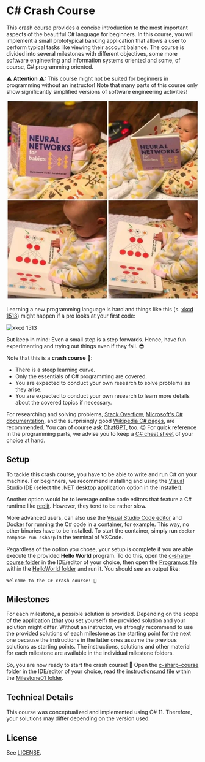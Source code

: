﻿# C# Crash Course

This crash course provides a concise introduction to the most important aspects of the beautiful C# language for beginners. In this course, you will implement a small prototypical banking application that allows a user to perform typical tasks like viewing their account balance. The course is divided into several milestones with different objectives, some more software engineering and information systems oriented and some, of course, C# programming oriented.

⚠ __Attention__ ⚠: This course might not be suited for beginners in programming without an instructor! Note that many parts of this course only show significantly simplified versions of software engineering activities!

![User Needs](./pictures/neural_networks_baby.webp)

Learning a new programming language is hard and things like this (s. [xkcd 1513](https://xkcd.com/1513/)) might happen if a pro looks at your first code:

![xkcd 1513](https://imgs.xkcd.com/comics/code_quality.png)

But keep in mind: Even a small step is a step forwards. Hence, have fun experimenting and trying out things even if they fail. 😎

Note that this is a __crash course__ 🚀:

- There is a steep learning curve.
- Only the essentials of C# programming are covered.
- You are expected to conduct your own research to solve problems as they arise.
- You are expected to conduct your own research to learn more details about the covered topics if necessary.

For researching and solving problems, [Stack Overflow](https://stackoverflow.com/), [Microsoft's C# documentation](https://learn.microsoft.com/en-us/dotnet/csharp/), and the surprisingly good [Wikipedia C# pages](https://en.wikipedia.org/wiki/C_Sharp_syntax), are recommended. You can of course ask [ChatGPT](https://chat.openai.com/), too. 😉 For quick reference in the programming parts, we advise you to keep a [C# cheat sheet](https://download.microsoft.com/download/4/6/9/469501F4-5F6B-4E51-897C-9A216CFB30A3/SwiftCSharpPoster.pdf) of your choice at hand.

## Setup

To tackle this crash course, you have to be able to write and run C# on your machine. For beginners, we recommend installing and using the [Visual Studio](https://visualstudio.microsoft.com/de/) IDE (select the .NET desktop application option in the installer).

Another option would be to leverage online code editors that feature a C# runtime like [replit](https://replit.com/). However, they tend to be rather slow.

More advanced users, can also use the [Visual Studio Code editor](https://visualstudio.microsoft.com/de/) and [Docker](https://www.docker.com/) for running the C# code in a container, for example. This way, no other binaries have to be installed. To start the container, simply run ``docker compose run csharp`` in the terminal of VSCode.

Regardless of the option you chose, your setup is complete if you are able execute the provided __Hello World__ program. To do this, open the [c-sharp-course folder](./) in the IDE/editor of your choice, then open the [Program.cs file](./HelloWorld/Program.cs) within the [HelloWorld folder](./HelloWorld) and run it. You should see an output like:

```
Welcome to the C# crash course! 🚀
```

## Milestones

For each milestone, a possible solution is provided. Depending on the scope of the application (that you set yourself) the provided solution and your solution might differ. Without an instructor, we strongly recommend to use the provided solutions of each milestone as the starting point for the next one because the instructions in the latter ones assume the previous solutions as starting points. The instructions, solutions and other material for each milestone are available in the individual milestone folders.

So, you are now ready to start the crash course! 🥳 Open the [c-sharp-course](./) folder in the IDE/editor of your choice, read the [instructions.md file](./Milestone01/instructions.md) within the [Milestone01 folder](./Milestone01).

## Technical Details

This course was conceptualized and implemented using C# 11. Therefore, your solutions may differ depending on the version used.

## License

See [LICENSE](./LICENSE).


